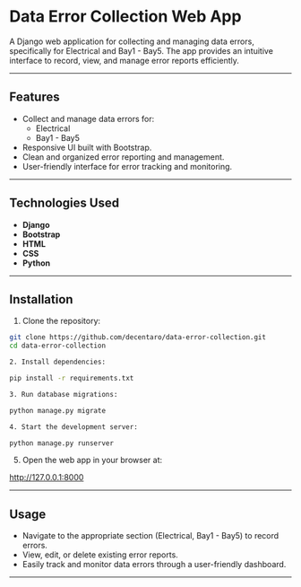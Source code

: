 # Data Error Collection Web App

A Django web application for collecting and managing data errors, specifically for Electrical and Bay1 - Bay5. The app provides an intuitive interface to record, view, and manage error reports efficiently.

---

## Features

- Collect and manage data errors for:
  - Electrical
  - Bay1 - Bay5
- Responsive UI built with Bootstrap.
- Clean and organized error reporting and management.
- User-friendly interface for error tracking and monitoring.

---

## Technologies Used

- **Django**
- **Bootstrap** 
- **HTML**
- **CSS**
- **Python** 

---

## Installation

1. Clone the repository:

```bash
git clone https://github.com/decentaro/data-error-collection.git 
cd data-error-collection

2. Install dependencies:

pip install -r requirements.txt

3. Run database migrations:

python manage.py migrate

4. Start the development server:

python manage.py runserver
```

5. Open the web app in your browser at:

http://127.0.0.1:8000


---

## Usage

- Navigate to the appropriate section (Electrical, Bay1 - Bay5) to record errors.
- View, edit, or delete existing error reports.
- Easily track and monitor data errors through a user-friendly dashboard.

---
